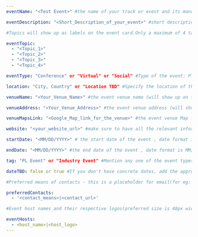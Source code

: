 ```yaml
---
eventName: "<Test Event>" #the name of your track or event and its mandatory

eventDescription: "<Short_Description_of_your_event>" #short description of your track or event limiting to 100-150 characters

#Topics will show up as labels on the event card.Only a maximum of 4 tags will be displayed on the event card. Some references for topics - Blockchain, Web3, Cryptocurrency, Tech Talks, Workshop, etc.

eventTopic: 
  - "<Topic_1>"
  - "<Topic_2>"
  - "<Topic_3>"
  - "<Topic_4>" 

eventType: "Conference" or "Virtual" or "Social" #Type of the event: Please choose one among the below options or just leave it blank

location: "City, Country" or "Location TBD" #Specify the location of the event.If you aren't sure about the location then mention "Location TBD"

venueName: "<Your_Venue_Name>" #the event venue name (will show up on the event card) or just leave it blank

venueAddress: "<Your_Venue_Address>" #the event venue address (will show up on a map) or just leave it blank

venueMapsLink: "<Google_Map_link_for_the_venue>" #the event venue Map link (will show up on a map) or just leave it blank

website: "<your_website_url>" #make sure to have all the relevant information: dates, venue, program, ticketing (if any), etc. or just leave it blank

startDate: "<MM/DD/YYYY>" # the start date of the event , date format is MM/DD/YYYY eg: if it is February 16th 2023 => 02/16/2023

endDate: "<MM/DD/YYYY>" #the end date of the event , date format is MM/DD/YYYY eg: if it is February 18th 2023 => 02/18/2023

tag: "PL Event" or "Industry Event" #Mention any one of the event types. Don't leave it blank.

dateTBD: false or true #If you don't have concrete dates, add the approximate dates & set dateTBD: true.

#Preferred means of contacts - this is a placeholder for email(for eg:  - email|mailto:<email_id>) and other social handles like Twitter, LinkedIn, Discord, etc. (for eg.   - 'twitter|https://twitter.com/IPFS/status/1629199396700098560?s=20')

preferredContacts:
  - '<contact_means>|<contact_url>'

#Event host names and their respective logos(preferred size is 48px width, 48px height)-place the logo file on the path 'public/uploads' for eg.   - IPFS|ipfs-logo.png

eventHosts:
  - <host_name>|<host_logo>
---
```

